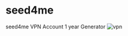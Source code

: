 # seed4me
seed4me VPN Account 1 year Generator
![vpn](https://user-images.githubusercontent.com/59155826/74607647-08115600-510d-11ea-9a34-ae2754cbf27f.PNG)
